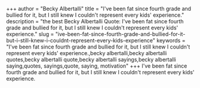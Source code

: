 +++
author = "Becky Albertalli"
title = "I've been fat since fourth grade and bullied for it, but I still knew I couldn't represent every kids' experience."
description = "the best Becky Albertalli Quote: I've been fat since fourth grade and bullied for it, but I still knew I couldn't represent every kids' experience."
slug = "ive-been-fat-since-fourth-grade-and-bullied-for-it-but-i-still-knew-i-couldnt-represent-every-kids-experience"
keywords = "I've been fat since fourth grade and bullied for it, but I still knew I couldn't represent every kids' experience.,becky albertalli,becky albertalli quotes,becky albertalli quote,becky albertalli sayings,becky albertalli saying,quotes, sayings,quote, saying, motivation"
+++
I've been fat since fourth grade and bullied for it, but I still knew I couldn't represent every kids' experience.

